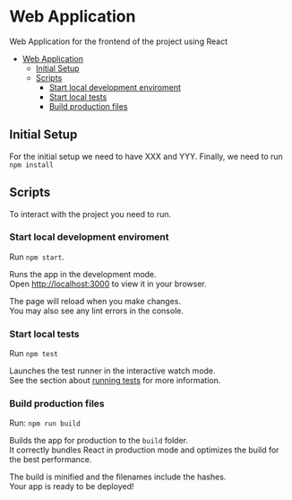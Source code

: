 # Web Application

Web Application for the frontend of the project using React

- [Web Application](#web-application)
  - [Initial Setup](#initial-setup)
  - [Scripts](#scripts)
    - [Start local development enviroment](#start-local-development-enviroment)
    - [Start local tests](#start-local-tests)
    - [Build production files](#build-production-files)

## Initial Setup

For the initial setup we need to have XXX and YYY. Finally, we need to run `npm install`

## Scripts

To interact with the project you need to run. 

### Start local development enviroment
Run `npm start`. 

Runs the app in the development mode.\
Open [http://localhost:3000](http://localhost:3000) to view it in your browser.

The page will reload when you make changes.\
You may also see any lint errors in the console.

### Start local tests
Run `npm test`

Launches the test runner in the interactive watch mode.\
See the section about [running tests](https://facebook.github.io/create-react-app/docs/running-tests) for more information.

### Build production files

Run: `npm run build`

Builds the app for production to the `build` folder.\
It correctly bundles React in production mode and optimizes the build for the best performance.

The build is minified and the filenames include the hashes.\
Your app is ready to be deployed!
